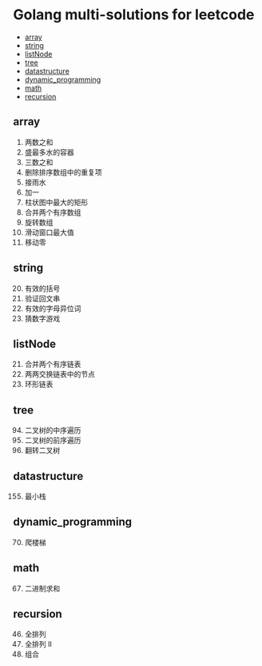 # Golang multi-solutions for leetcode

* [array](#array)
* [string](#string)
* [listNode](#listNode)
* [tree](#tree)
* [datastructure](#datastructure)
* [dynamic_programming](#dynamic-programming)
* [math](#math)
* [recursion](#recursion)

## array
1. 两数之和
11. 盛最多水的容器
15. 三数之和
26. 删除排序数组中的重复项
42. 接雨水
66. 加一
84. 柱状图中最大的矩形
88. 合并两个有序数组
189. 旋转数组
239. 滑动窗口最大值
283. 移动零

## string
20. 有效的括号
125. 验证回文串
242. 有效的字母异位词
299. 猜数字游戏

## listNode
21. 合并两个有序链表
24. 两两交换链表中的节点
141. 环形链表

## tree
94. 二叉树的中序遍历
144. 二叉树的前序遍历
266. 翻转二叉树

## datastructure
155. 最小栈

## dynamic_programming
70. 爬楼梯

## math
67. 二进制求和

## recursion
46. 全排列
47. 全排列 II
77. 组合
